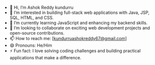 - 👋 Hi, I’m Ashok Reddy kundurru
- 👀 I’m interested in building full-stack web applications with Java, JSP, SQL, HTML, and CSS.
- 🌱 I’m currently learning JavaScript and enhancing my backend skills.
- 💞️ I’m looking to collaborate on exciting web development projects and open-source contributions.
- 📫 How to reach me: [kundurruashokreddy67@gmail.com]
- 😄 Pronouns: He/Him
- ⚡ Fun fact: I love solving coding challenges and building practical applications that make a difference.
